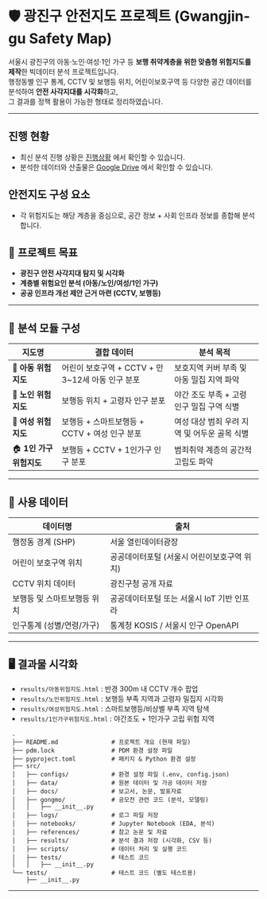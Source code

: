# 🛡️ 광진구 안전지도 프로젝트 (Gwangjin-gu Safety Map)

서울시 광진구의 아동·노인·여성·1인 가구 등 **보행 취약계층을 위한 맞춤형 위험지도를 제작**한 빅데이터 분석 프로젝트입니다.  
행정동별 인구 통계, CCTV 및 보행등 위치, 어린이보호구역 등 다양한 공간 데이터를 분석하여 **안전 사각지대를 시각화**하고,  
그 결과를 정책 활용이 가능한 형태로 정리하였습니다.

---


 ## 진행 현황
 
 - 최신 분석 진행 상황은 [진행상황](./src/docs/progress.md) 에서 확인할 수 있습니다.
 - 분석한 데이터와 산출물은 [Google Drive](https://drive.google.com/drive/folders/1t41kv9clGk9z6wL-iAlTC1Sx7RrJ8Oio?hl=ko) 에서 확인할 수 있습니다.
 
 ## 안전지도 구성 요소
 - 각 위험지도는 해당 계층을 중심으로, 공간 정보 + 사회 인프라 정보를 종합해 분석합니다.

   

## 📌 프로젝트 목표

- **광진구 안전 사각지대 탐지 및 시각화**
- **계층별 위험요인 분석 (아동/노인/여성/1인 가구)**
- **공공 인프라 개선 제안 근거 마련 (CCTV, 보행등)**

---

## 🧭 분석 모듈 구성

| 지도명               | 결합 데이터                                                  | 분석 목적                                         |
|--------------------|-------------------------------------------------------------|--------------------------------------------------|
| 👧 **아동 위험지도**    | 어린이 보호구역 + CCTV + 만 3~12세 아동 인구 분포             | 보호지역 커버 부족 및 아동 밀집 지역 파악            |
| 👵 **노인 위험지도**    | 보행등 위치 + 고령자 인구 분포                                 | 야간 조도 부족 + 고령 인구 밀집 구역 식별            |
| 👩 **여성 위험지도**    | 보행등 + 스마트보행등 + CCTV + 여성 인구 분포                  | 여성 대상 범죄 우려 지역 및 어두운 골목 식별         |
| 🏠 **1인 가구 위험지도** | 보행등 + CCTV + 1인가구 인구 분포                              | 범죄취약 계층의 공간적 고립도 파악                  |

---

## 🧾 사용 데이터

| 데이터명                   | 출처                                      |
|---------------------------|------------------------------------------|
| 행정동 경계 (SHP)          | 서울 열린데이터광장                       |
| 어린이 보호구역 위치        | 공공데이터포털 (서울시 어린이보호구역 위치)   |
| CCTV 위치 데이터           | 광진구청 공개 자료                         |
| 보행등 및 스마트보행등 위치 | 공공데이터포털 또는 서울시 IoT 기반 인프라   |
| 인구통계 (성별/연령/가구)   | 통계청 KOSIS / 서울시 인구 OpenAPI        |

---

## 🖥️ 결과물 시각화

- `results/아동위험지도.html` : 반경 300m 내 CCTV 개수 팝업
- `results/노인위험지도.html` : 보행등 부족 지역과 고령자 밀집지 시각화
- `results/여성위험지도.html` : 스마트보행등/비상벨 부족 지역 탐색
- `results/1인가구위험지도.html` : 야간조도 + 1인가구 고립 위험 지역


```plaintext
 .
 ├── README.md               # 프로젝트 개요 (현재 파일)
 ├── pdm.lock                # PDM 환경 설정 파일
 ├── pyproject.toml          # 패키지 & Python 환경 설정
 ├── src/
 │   ├── configs/            # 환경 설정 파일 (.env, config.json)
 │   ├── data/               # 원본 데이터 및 가공 데이터 저장
 │   ├── docs/               # 보고서, 논문, 발표자료
 │   ├── gongmo/             # 공모전 관련 코드 (분석, 모델링)
 │   │   ├── __init__.py
 │   ├── logs/               # 로그 파일 저장
 │   ├── notebooks/          # Jupyter Notebook (EDA, 분석)
 │   ├── references/         # 참고 논문 및 자료
 │   ├── results/            # 분석 결과 저장 (시각화, CSV 등)
 │   ├── scripts/            # 데이터 처리 및 실행 코드
 │   ├── tests/              # 테스트 코드
 │   │   ├── __init__.py
 └── tests/                  # 테스트 코드 (별도 테스트용)
     ├── __init__.py
 ```

---
